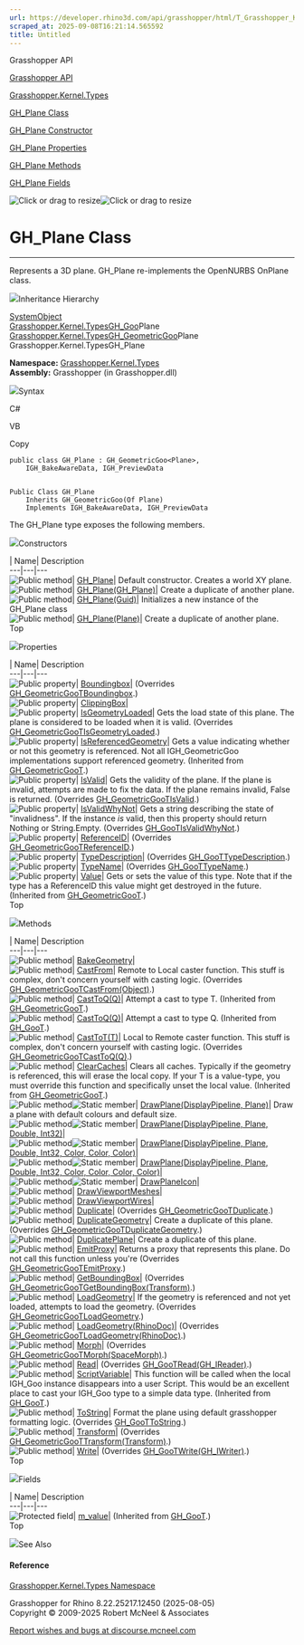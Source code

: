 ```yaml
---
url: https://developer.rhino3d.com/api/grasshopper/html/T_Grasshopper_Kernel_Types_GH_Plane.htm
scraped_at: 2025-09-08T16:21:14.565592
title: Untitled
---
```


Grasshopper API

[Grasshopper API](../html/723c01da-9986-4db2-8f53-6f3a7494df75.htm
"Grasshopper API")

[Grasshopper.Kernel.Types](../html/N_Grasshopper_Kernel_Types.htm
"Grasshopper.Kernel.Types")

[GH_Plane Class](../html/T_Grasshopper_Kernel_Types_GH_Plane.htm "GH_Plane
Class")

[GH_Plane Constructor
](../html/Overload_Grasshopper_Kernel_Types_GH_Plane__ctor.htm "GH_Plane
Constructor ")

[GH_Plane
Properties](../html/Properties_T_Grasshopper_Kernel_Types_GH_Plane.htm
"GH_Plane Properties")

[GH_Plane Methods](../html/Methods_T_Grasshopper_Kernel_Types_GH_Plane.htm
"GH_Plane Methods")

[GH_Plane Fields](../html/Fields_T_Grasshopper_Kernel_Types_GH_Plane.htm
"GH_Plane Fields")

![Click or drag to resize](../icons/TocOpen.gif)![Click or drag to
resize](../icons/TocClose.gif)

# GH_Plane Class  
  
---  
  
Represents a 3D plane. GH_Plane re-implements the OpenNURBS OnPlane class.

![](../icons/SectionExpanded.png)Inheritance Hierarchy

[SystemObject](https://docs.microsoft.com/dotnet/api/system.object)  
[Grasshopper.Kernel.TypesGH_Goo](T_Grasshopper_Kernel_Types_GH_Goo_1.htm)Plane  
[Grasshopper.Kernel.TypesGH_GeometricGoo](T_Grasshopper_Kernel_Types_GH_GeometricGoo_1.htm)Plane  
Grasshopper.Kernel.TypesGH_Plane  

**Namespace:** [Grasshopper.Kernel.Types](N_Grasshopper_Kernel_Types.htm)  
**Assembly:** Grasshopper (in Grasshopper.dll)

![](../icons/SectionExpanded.png)Syntax

C#

VB

Copy

    
    
    public class GH_Plane : GH_GeometricGoo<Plane>, 
    	IGH_BakeAwareData, IGH_PreviewData
    
    
    Public Class GH_Plane
    	Inherits GH_GeometricGoo(Of Plane)
    	Implements IGH_BakeAwareData, IGH_PreviewData

The GH_Plane type exposes the following members.

![](../icons/SectionExpanded.png)Constructors

| Name| Description  
---|---|---  
![Public method](../icons/pubmethod.gif)|
[GH_Plane](M_Grasshopper_Kernel_Types_GH_Plane__ctor.htm)|  Default
constructor. Creates a world XY plane.  
![Public method](../icons/pubmethod.gif)|
[GH_Plane(GH_Plane)](M_Grasshopper_Kernel_Types_GH_Plane__ctor_1.htm)|  Create
a duplicate of another plane.  
![Public method](../icons/pubmethod.gif)|
[GH_Plane(Guid)](M_Grasshopper_Kernel_Types_GH_Plane__ctor_3.htm)| Initializes
a new instance of the GH_Plane class  
![Public method](../icons/pubmethod.gif)|
[GH_Plane(Plane)](M_Grasshopper_Kernel_Types_GH_Plane__ctor_2.htm)|  Create a
duplicate of another plane.  
Top

![](../icons/SectionExpanded.png)Properties

| Name| Description  
---|---|---  
![Public property](../icons/pubproperty.gif)|
[Boundingbox](P_Grasshopper_Kernel_Types_GH_Plane_Boundingbox.htm)|
(Overrides
[GH_GeometricGooTBoundingbox](P_Grasshopper_Kernel_Types_GH_GeometricGoo_1_Boundingbox.htm).)  
![Public property](../icons/pubproperty.gif)|
[ClippingBox](P_Grasshopper_Kernel_Types_GH_Plane_ClippingBox.htm)|  
![Public property](../icons/pubproperty.gif)|
[IsGeometryLoaded](P_Grasshopper_Kernel_Types_GH_Plane_IsGeometryLoaded.htm)|
Gets the load state of this plane. The plane is considered to be loaded when
it is valid.  (Overrides
[GH_GeometricGooTIsGeometryLoaded](P_Grasshopper_Kernel_Types_GH_GeometricGoo_1_IsGeometryLoaded.htm).)  
![Public property](../icons/pubproperty.gif)|
[IsReferencedGeometry](P_Grasshopper_Kernel_Types_GH_GeometricGoo_1_IsReferencedGeometry.htm)|
Gets a value indicating whether or not this geometry is referenced. Not all
IGH_GeometricGoo implementations support referenced geometry.  (Inherited from
[GH_GeometricGooT](T_Grasshopper_Kernel_Types_GH_GeometricGoo_1.htm).)  
![Public property](../icons/pubproperty.gif)|
[IsValid](P_Grasshopper_Kernel_Types_GH_Plane_IsValid.htm)|  Gets the validity
of the plane. If the plane is invalid, attempts are made to fix the data. If
the plane remains invalid, False is returned.  (Overrides
[GH_GeometricGooTIsValid](P_Grasshopper_Kernel_Types_GH_GeometricGoo_1_IsValid.htm).)  
![Public property](../icons/pubproperty.gif)|
[IsValidWhyNot](P_Grasshopper_Kernel_Types_GH_Plane_IsValidWhyNot.htm)|  Gets
a string describing the state of "invalidness". If the instance _is_ valid,
then this property should return Nothing or String.Empty.  (Overrides
[GH_GooTIsValidWhyNot](P_Grasshopper_Kernel_Types_GH_Goo_1_IsValidWhyNot.htm).)  
![Public property](../icons/pubproperty.gif)|
[ReferenceID](P_Grasshopper_Kernel_Types_GH_Plane_ReferenceID.htm)|
(Overrides
[GH_GeometricGooTReferenceID](P_Grasshopper_Kernel_Types_GH_GeometricGoo_1_ReferenceID.htm).)  
![Public property](../icons/pubproperty.gif)|
[TypeDescription](P_Grasshopper_Kernel_Types_GH_Plane_TypeDescription.htm)|
(Overrides
[GH_GooTTypeDescription](P_Grasshopper_Kernel_Types_GH_Goo_1_TypeDescription.htm).)  
![Public property](../icons/pubproperty.gif)|
[TypeName](P_Grasshopper_Kernel_Types_GH_Plane_TypeName.htm)|  (Overrides
[GH_GooTTypeName](P_Grasshopper_Kernel_Types_GH_Goo_1_TypeName.htm).)  
![Public property](../icons/pubproperty.gif)|
[Value](P_Grasshopper_Kernel_Types_GH_GeometricGoo_1_Value.htm)|  Gets or sets
the value of this type. Note that if the type has a ReferenceID this value
might get destroyed in the future.  (Inherited from
[GH_GeometricGooT](T_Grasshopper_Kernel_Types_GH_GeometricGoo_1.htm).)  
Top

![](../icons/SectionExpanded.png)Methods

| Name| Description  
---|---|---  
![Public method](../icons/pubmethod.gif)|
[BakeGeometry](M_Grasshopper_Kernel_Types_GH_Plane_BakeGeometry.htm)|  
![Public method](../icons/pubmethod.gif)|
[CastFrom](M_Grasshopper_Kernel_Types_GH_Plane_CastFrom.htm)|  Remote to Local
caster function. This stuff is complex, don't concern yourself with casting
logic.  (Overrides
[GH_GeometricGooTCastFrom(Object)](M_Grasshopper_Kernel_Types_GH_GeometricGoo_1_CastFrom.htm).)  
![Public method](../icons/pubmethod.gif)|
[CastToQ(Q)](M_Grasshopper_Kernel_Types_GH_GeometricGoo_1_CastTo__1.htm)|
Attempt a cast to type T.  (Inherited from
[GH_GeometricGooT](T_Grasshopper_Kernel_Types_GH_GeometricGoo_1.htm).)  
![Public method](../icons/pubmethod.gif)|
[CastToQ(Q)](M_Grasshopper_Kernel_Types_GH_Goo_1_CastTo__1.htm)|  Attempt a
cast to type Q.  (Inherited from
[GH_GooT](T_Grasshopper_Kernel_Types_GH_Goo_1.htm).)  
![Public method](../icons/pubmethod.gif)|
[CastToT(T)](M_Grasshopper_Kernel_Types_GH_Plane_CastTo__1.htm)|  Local to
Remote caster function. This stuff is complex, don't concern yourself with
casting logic.  (Overrides
[GH_GeometricGooTCastToQ(Q)](M_Grasshopper_Kernel_Types_GH_GeometricGoo_1_CastTo__1.htm).)  
![Public method](../icons/pubmethod.gif)|
[ClearCaches](M_Grasshopper_Kernel_Types_GH_GeometricGoo_1_ClearCaches.htm)|
Clears all caches. Typically if the geometry is referenced, this will erase
the local copy. If your T is a value-type, you must override this function and
specifically unset the local value.  (Inherited from
[GH_GeometricGooT](T_Grasshopper_Kernel_Types_GH_GeometricGoo_1.htm).)  
![Public method](../icons/pubmethod.gif)![Static member](../icons/static.gif)|
[DrawPlane(DisplayPipeline,
Plane)](M_Grasshopper_Kernel_Types_GH_Plane_DrawPlane.htm)|  Draw a plane with
default colours and default size.  
![Public method](../icons/pubmethod.gif)![Static member](../icons/static.gif)|
[DrawPlane(DisplayPipeline, Plane, Double,
Int32)](M_Grasshopper_Kernel_Types_GH_Plane_DrawPlane_1.htm)|  
![Public method](../icons/pubmethod.gif)![Static member](../icons/static.gif)|
[DrawPlane(DisplayPipeline, Plane, Double, Int32, Color, Color,
Color)](M_Grasshopper_Kernel_Types_GH_Plane_DrawPlane_2.htm)|  
![Public method](../icons/pubmethod.gif)![Static member](../icons/static.gif)|
[DrawPlane(DisplayPipeline, Plane, Double, Int32, Color, Color, Color,
Color)](M_Grasshopper_Kernel_Types_GH_Plane_DrawPlane_3.htm)|  
![Public method](../icons/pubmethod.gif)![Static member](../icons/static.gif)|
[DrawPlaneIcon](M_Grasshopper_Kernel_Types_GH_Plane_DrawPlaneIcon.htm)|  
![Public method](../icons/pubmethod.gif)|
[DrawViewportMeshes](M_Grasshopper_Kernel_Types_GH_Plane_DrawViewportMeshes.htm)|  
![Public method](../icons/pubmethod.gif)|
[DrawViewportWires](M_Grasshopper_Kernel_Types_GH_Plane_DrawViewportWires.htm)|  
![Public method](../icons/pubmethod.gif)|
[Duplicate](M_Grasshopper_Kernel_Types_GH_Plane_Duplicate.htm)|  (Overrides
[GH_GeometricGooTDuplicate](M_Grasshopper_Kernel_Types_GH_GeometricGoo_1_Duplicate.htm).)  
![Public method](../icons/pubmethod.gif)|
[DuplicateGeometry](M_Grasshopper_Kernel_Types_GH_Plane_DuplicateGeometry.htm)|
Create a duplicate of this plane.  (Overrides
[GH_GeometricGooTDuplicateGeometry](M_Grasshopper_Kernel_Types_GH_GeometricGoo_1_DuplicateGeometry.htm).)  
![Public method](../icons/pubmethod.gif)|
[DuplicatePlane](M_Grasshopper_Kernel_Types_GH_Plane_DuplicatePlane.htm)|
Create a duplicate of this plane.  
![Public method](../icons/pubmethod.gif)|
[EmitProxy](M_Grasshopper_Kernel_Types_GH_Plane_EmitProxy.htm)|  Returns a
proxy that represents this plane. Do not call this function unless you're
(Overrides
[GH_GeometricGooTEmitProxy](M_Grasshopper_Kernel_Types_GH_GeometricGoo_1_EmitProxy.htm).)  
![Public method](../icons/pubmethod.gif)|
[GetBoundingBox](M_Grasshopper_Kernel_Types_GH_Plane_GetBoundingBox.htm)|
(Overrides
[GH_GeometricGooTGetBoundingBox(Transform)](M_Grasshopper_Kernel_Types_GH_GeometricGoo_1_GetBoundingBox.htm).)  
![Public method](../icons/pubmethod.gif)|
[LoadGeometry](M_Grasshopper_Kernel_Types_GH_Plane_LoadGeometry.htm)|  If the
geometry is referenced and not yet loaded, attempts to load the geometry.
(Overrides
[GH_GeometricGooTLoadGeometry](M_Grasshopper_Kernel_Types_GH_GeometricGoo_1_LoadGeometry.htm).)  
![Public method](../icons/pubmethod.gif)|
[LoadGeometry(RhinoDoc)](M_Grasshopper_Kernel_Types_GH_Plane_LoadGeometry_1.htm)|
(Overrides
[GH_GeometricGooTLoadGeometry(RhinoDoc)](M_Grasshopper_Kernel_Types_GH_GeometricGoo_1_LoadGeometry_1.htm).)  
![Public method](../icons/pubmethod.gif)|
[Morph](M_Grasshopper_Kernel_Types_GH_Plane_Morph.htm)|  (Overrides
[GH_GeometricGooTMorph(SpaceMorph)](M_Grasshopper_Kernel_Types_GH_GeometricGoo_1_Morph.htm).)  
![Public method](../icons/pubmethod.gif)|
[Read](M_Grasshopper_Kernel_Types_GH_Plane_Read.htm)|  (Overrides
[GH_GooTRead(GH_IReader)](M_Grasshopper_Kernel_Types_GH_Goo_1_Read.htm).)  
![Public method](../icons/pubmethod.gif)|
[ScriptVariable](M_Grasshopper_Kernel_Types_GH_Goo_1_ScriptVariable.htm)|
This function will be called when the local IGH_Goo instance disappears into a
user Script. This would be an excellent place to cast your IGH_Goo type to a
simple data type.  (Inherited from
[GH_GooT](T_Grasshopper_Kernel_Types_GH_Goo_1.htm).)  
![Public method](../icons/pubmethod.gif)|
[ToString](M_Grasshopper_Kernel_Types_GH_Plane_ToString.htm)|  Format the
plane using default grasshopper formatting logic.  (Overrides
[GH_GooTToString](M_Grasshopper_Kernel_Types_GH_Goo_1_ToString.htm).)  
![Public method](../icons/pubmethod.gif)|
[Transform](M_Grasshopper_Kernel_Types_GH_Plane_Transform.htm)|  (Overrides
[GH_GeometricGooTTransform(Transform)](M_Grasshopper_Kernel_Types_GH_GeometricGoo_1_Transform.htm).)  
![Public method](../icons/pubmethod.gif)|
[Write](M_Grasshopper_Kernel_Types_GH_Plane_Write.htm)|  (Overrides
[GH_GooTWrite(GH_IWriter)](M_Grasshopper_Kernel_Types_GH_Goo_1_Write.htm).)  
Top

![](../icons/SectionExpanded.png)Fields

| Name| Description  
---|---|---  
![Protected field](../icons/protfield.gif)|
[m_value](F_Grasshopper_Kernel_Types_GH_Goo_1_m_value.htm)|  (Inherited from
[GH_GooT](T_Grasshopper_Kernel_Types_GH_Goo_1.htm).)  
Top

![](../icons/SectionExpanded.png)See Also

#### Reference

[Grasshopper.Kernel.Types Namespace](N_Grasshopper_Kernel_Types.htm)

Grasshopper for Rhino 8.22.25217.12450 (2025-08-05)  
Copyright © 2009-2025 Robert McNeel & Associates

[Report wishes and bugs at
discourse.mcneel.com](https://discourse.mcneel.com/c/grasshopper)

